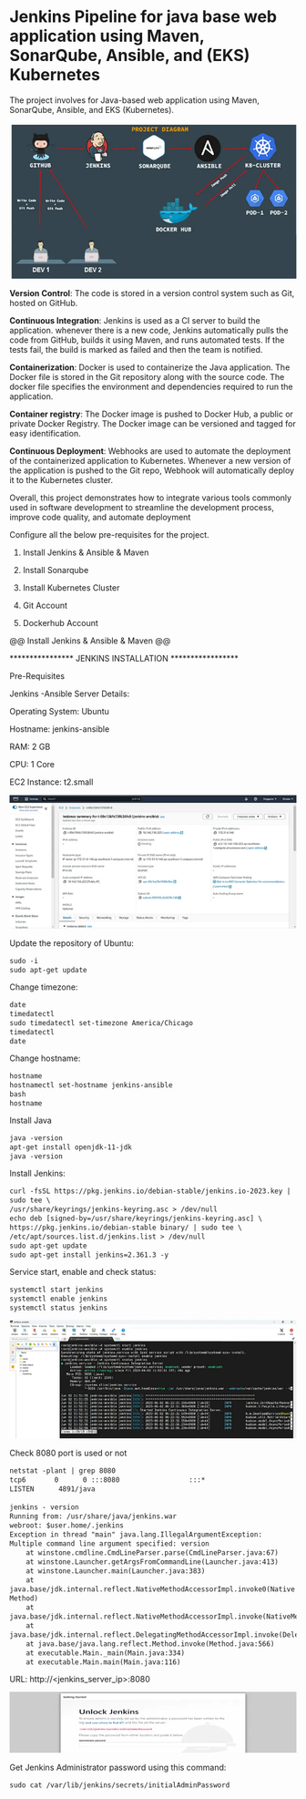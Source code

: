 # Jenkins Pipeline for java base web application using Maven, SonarQube, Ansible, and (EKS) Kubernetes

The project involves for Java-based web application using Maven, SonarQube, Ansible, and EKS (Kubernetes).

![diagram](1.png)

**Version Control**: The code is stored in a version control system such as Git, hosted on GitHub. 

**Continuous Integration**: Jenkins is used as a CI server to build the application. whenever there 
is a new code, Jenkins automatically pulls the code from GitHub, builds it using Maven, and runs 
automated tests. If the tests fail, the build is marked as failed and then the team is notified.

**Containerization**: Docker is used to containerize the Java application. The Docker file is stored
in the Git repository along with the source code. The docker file specifies the environment and dependencies 
required to run the application.

**Container registry**: The Docker image is pushed to Docker Hub, a public or private Docker Registry. 
The Docker image can be versioned and tagged for easy identification.

**Continuous Deployment**: Webhooks are used to automate the deployment of the containerized application 
to Kubernetes. Whenever a new version of the application is pushed to  the Git repo, Webhook will automatically 
deploy it to the Kubernetes cluster.

Overall, this project demonstrates how to integrate various tools commonly used in software development to 
streamline the development process, improve code quality, and automate deployment

Configure all the below pre-requisites for the project.

1. Install Jenkins & Ansible & Maven

2. Install Sonarqube

3. Install Kubernetes Cluster

4. Git Account

5. Dockerhub Account

@@ Install Jenkins & Ansible & Maven @@

**************** JENKINS INSTALLATION *****************

Pre-Requisites

Jenkins -Ansible Server Details:

Operating System: Ubuntu

Hostname: jenkins-ansible

RAM: 2 GB

CPU: 1 Core

EC2 Instance: t2.small

![jenkins](2.png)

Update the repository of Ubuntu: 

```
sudo -i
sudo apt-get update
```

Change timezone:

```
date
timedatectl
sudo timedatectl set-timezone America/Chicago
timedatectl
date
```

Change hostname:

```
hostname
hostnamectl set-hostname jenkins-ansible
bash
hostname
```

Install Java

```
java -version
apt-get install openjdk-11-jdk
java -version
```

Install Jenkins:

```
curl -fsSL https://pkg.jenkins.io/debian-stable/jenkins.io-2023.key | sudo tee \
/usr/share/keyrings/jenkins-keyring.asc > /dev/null
echo deb [signed-by=/usr/share/keyrings/jenkins-keyring.asc] \
https://pkg.jenkins.io/debian-stable binary/ | sudo tee \
/etc/apt/sources.list.d/jenkins.list > /dev/null
sudo apt-get update
sudo apt-get install jenkins=2.361.3 -y
```

Service start, enable and check status:

```
systemctl start jenkins
systemctl enable jenkins
systemctl status jenkins
```

![jenkins](3.png)

Check 8080 port is used or not

```
netstat -plant | grep 8080
tcp6       0      0 :::8080                 :::*                    LISTEN      4891/java

jenkins - version
Running from: /usr/share/java/jenkins.war
webroot: $user.home/.jenkins
Exception in thread "main" java.lang.IllegalArgumentException: Multiple command line argument specified: version
	at winstone.cmdline.CmdLineParser.parse(CmdLineParser.java:67)
	at winstone.Launcher.getArgsFromCommandLine(Launcher.java:413)
	at winstone.Launcher.main(Launcher.java:383)
	at java.base/jdk.internal.reflect.NativeMethodAccessorImpl.invoke0(Native Method)
	at java.base/jdk.internal.reflect.NativeMethodAccessorImpl.invoke(NativeMethodAccessorImpl.java:62)
	at java.base/jdk.internal.reflect.DelegatingMethodAccessorImpl.invoke(DelegatingMethodAccessorImpl.java:43)
	at java.base/java.lang.reflect.Method.invoke(Method.java:566)
	at executable.Main._main(Main.java:334)
	at executable.Main.main(Main.java:116)
```

URL: http://<jenkins_server_ip>:8080

![unlock](4.png)

Get Jenkins Administrator password using this command:

```
sudo cat /var/lib/jenkins/secrets/initialAdminPassword
```


